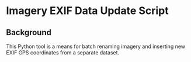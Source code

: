 # Imagery EXIF Data Update Script

## Background

This Python tool is a means for batch renaming imagery and inserting new EXIF GPS coordinates from a separate dataset. 